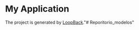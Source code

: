 # My Application

The project is generated by [LoopBack](http://loopback.io)."# Reporitorio_modelos" 
